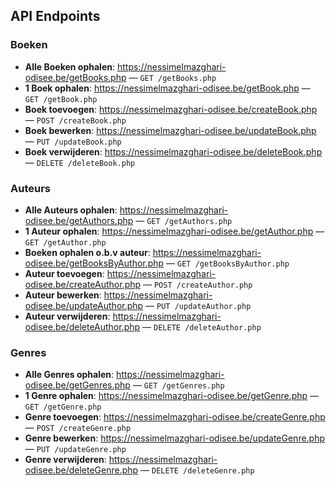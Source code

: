## API Endpoints

### Boeken

- **Alle Boeken ophalen**: https://nessimelmazghari-odisee.be/getBooks.php — `GET /getBooks.php`
- **1 Boek ophalen**: https://nessimelmazghari-odisee.be/getBook.php — `GET /getBook.php`
- **Boek toevoegen**: https://nessimelmazghari-odisee.be/createBook.php — `POST /createBook.php`
- **Boek bewerken**: https://nessimelmazghari-odisee.be/updateBook.php — `PUT /updateBook.php`
- **Boek verwijderen**: https://nessimelmazghari-odisee.be/deleteBook.php — `DELETE /deleteBook.php`

### Auteurs

- **Alle Auteurs ophalen**: https://nessimelmazghari-odisee.be/getAuthors.php — `GET /getAuthors.php`
- **1 Auteur ophalen**: https://nessimelmazghari-odisee.be/getAuthor.php — `GET /getAuthor.php`
- **Boeken ophalen o.b.v auteur**: https://nessimelmazghari-odisee.be/getBooksByAuthor.php — `GET /getBooksByAuthor.php`
- **Auteur toevoegen**: https://nessimelmazghari-odisee.be/createAuthor.php — `POST /createAuthor.php`
- **Auteur bewerken**: https://nessimelmazghari-odisee.be/updateAuthor.php — `PUT /updateAuthor.php`
- **Auteur verwijderen**: https://nessimelmazghari-odisee.be/deleteAuthor.php — `DELETE /deleteAuthor.php`

### Genres

- **Alle Genres ophalen**: https://nessimelmazghari-odisee.be/getGenres.php — `GET /getGenres.php`
- **1 Genre ophalen**: https://nessimelmazghari-odisee.be/getGenre.php — `GET /getGenre.php`
- **Genre toevoegen**: https://nessimelmazghari-odisee.be/createGenre.php — `POST /createGenre.php`
- **Genre bewerken**: https://nessimelmazghari-odisee.be/updateGenre.php — `PUT /updateGenre.php`
- **Genre verwijderen**: https://nessimelmazghari-odisee.be/deleteGenre.php — `DELETE /deleteGenre.php`
